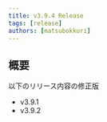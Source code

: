 ```yaml
---
title: v3.9.4 Release
tags: [release]
authors: [matsubokkuri]
---
```


<!-- truncate -->

## 概要

以下のリリース内容の修正版

- v3.9.1
- v3.9.2


